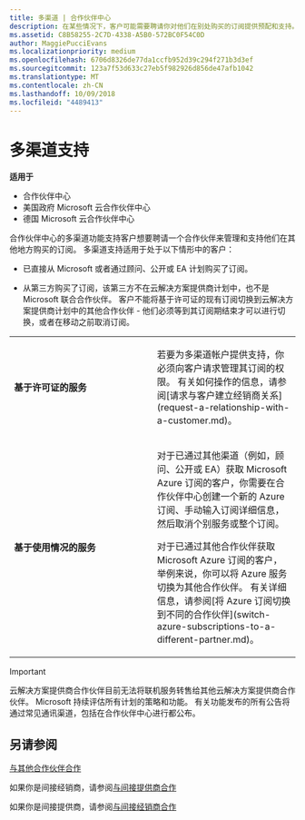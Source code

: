 ```yaml
---
title: 多渠道 | 合作伙伴中心
description: 在某些情况下，客户可能需要聘请你对他们在别处购买的订阅提供预配和支持。
ms.assetid: C8B58255-2C7D-4338-A5B0-572BC0F54C0D
author: MaggiePucciEvans
ms.localizationpriority: medium
ms.openlocfilehash: 6706d8326de77da1ccfb952d39c294f271b3d3ef
ms.sourcegitcommit: 123a7f53d633c27eb5f982926d856de47afb1042
ms.translationtype: MT
ms.contentlocale: zh-CN
ms.lasthandoff: 10/09/2018
ms.locfileid: "4489413"
---
```

# <a name="multi-channel-support"></a>多渠道支持

**适用于**

-  合作伙伴中心
-  美国政府 Microsoft 云合作伙伴中心
-  德国 Microsoft 云合作伙伴中心

合作伙伴中心的多渠道功能支持客户想要聘请一个合作伙伴来管理和支持他们在其他地方购买的订阅。 多渠道支持适用于处于以下情形中的客户：

-   已直接从 Microsoft 或者通过顾问、公开或 EA 计划购买了订阅。

-   从第三方购买了订阅，该第三方不在云解决方案提供商计划中，也不是 Microsoft 联合合作伙伴。 客户不能将基于许可证的现有订阅切换到云解决方案提供商计划中的其他合作伙伴 - 他们必须等到其订阅期结束才可以进行切换，或者在移动之前取消订阅。


<table>
<colgroup>
<col width="50%" />
<col width="50%" />
</colgroup>
<tbody>
<tr class="odd">
<td><p><strong>基于许可证的服务</strong></p></td>
<td><p>若要为多渠道帐户提供支持，你必须向客户请求管理其订阅的权限。 有关如何操作的信息，请参阅[请求与客户建立经销商关系](request-a-relationship-with-a-customer.md)。</p></td>
</tr>
<tr class="even">
<td><p><strong>基于使用情况的服务</strong></p></td>
<td>
<p>对于已通过其他渠道（例如，顾问、公开或 EA）获取 Microsoft Azure 订阅的客户，你需要在合作伙伴中心创建一个新的 Azure 订阅、手动输入订阅详细信息，然后取消个别服务或整个订阅。</p>
<p>对于已通过其他合作伙伴获取 Microsoft Azure 订阅的客户，举例来说，你可以将 Azure 服务切换为其他合作伙伴。 有关详细信息，请参阅[将 Azure 订阅切换到不同的合作伙伴](switch-azure-subscriptions-to-a-different-partner.md)。</p>
</td>
</tr>
</tbody>
</table>

> [!IMPORTANT]  
> 云解决方案提供商合作伙伴目前无法将联机服务转售给其他云解决方案提供商合作伙伴。 Microsoft 持续评估所有计划的策略和功能。 有关功能发布的所有公告将通过常见通讯渠道，包括在合作伙伴中心进行都公布。 

## <a name="see-also"></a>另请参阅

[与其他合作伙伴合作](work-with-other-partners.md)

如果你是间接经销商，请参阅[与间接提供商合作](indirect-reseller-tasks-in-partner-center.md)

如果你是间接提供商，请参阅[与间接经销商合作](indirect-provider-tasks-in-partner-center.md) 

 

 




